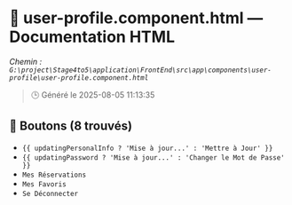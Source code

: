 # 📄 user-profile.component.html — Documentation HTML
*Chemin : `G:\project\Stage4to5\application\FrontEnd\src\app\components\user-profile\user-profile.component.html`*

> 🕒 Généré le 2025-08-05 11:13:35

## 🔘 Boutons (8 trouvés)
- `{{ updatingPersonalInfo ? 'Mise à jour...' : 'Mettre à Jour' }}`
- `{{ updatingPassword ? 'Mise à jour...' : 'Changer le Mot de Passe' }}`
- `Mes Réservations`
- `Mes Favoris`
- `Se Déconnecter`
